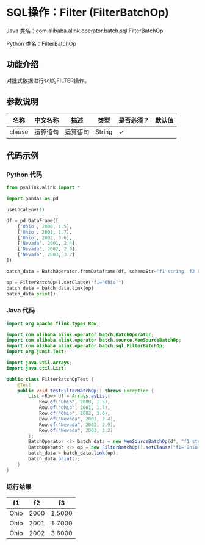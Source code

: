 # SQL操作：Filter (FilterBatchOp)
Java 类名：com.alibaba.alink.operator.batch.sql.FilterBatchOp

Python 类名：FilterBatchOp


## 功能介绍
对批式数据进行sql的FILTER操作。

## 参数说明

| 名称 | 中文名称 | 描述 | 类型 | 是否必须？ | 默认值 |
| --- | --- | --- | --- | --- | --- |
| clause | 运算语句 | 运算语句 | String | ✓ |  |



## 代码示例
### Python 代码
```python
from pyalink.alink import *

import pandas as pd

useLocalEnv(1)

df = pd.DataFrame([
    ['Ohio', 2000, 1.5],
    ['Ohio', 2001, 1.7],
    ['Ohio', 2002, 3.6],
    ['Nevada', 2001, 2.4],
    ['Nevada', 2002, 2.9],
    ['Nevada', 2003, 3.2]
])

batch_data = BatchOperator.fromDataframe(df, schemaStr='f1 string, f2 bigint, f3 double')

op = FilterBatchOp().setClause("f1='Ohio'")
batch_data = batch_data.link(op)
batch_data.print()
```
### Java 代码
```java
import org.apache.flink.types.Row;

import com.alibaba.alink.operator.batch.BatchOperator;
import com.alibaba.alink.operator.batch.source.MemSourceBatchOp;
import com.alibaba.alink.operator.batch.sql.FilterBatchOp;
import org.junit.Test;

import java.util.Arrays;
import java.util.List;

public class FilterBatchOpTest {
	@Test
	public void testFilterBatchOp() throws Exception {
		List <Row> df = Arrays.asList(
			Row.of("Ohio", 2000, 1.5),
			Row.of("Ohio", 2001, 1.7),
			Row.of("Ohio", 2002, 3.6),
			Row.of("Nevada", 2001, 2.4),
			Row.of("Nevada", 2002, 2.9),
			Row.of("Nevada", 2003, 3.2)
		);
		BatchOperator <?> batch_data = new MemSourceBatchOp(df, "f1 string, f2 int, f3 double");
		BatchOperator <?> op = new FilterBatchOp().setClause("f1='Ohio'");
		batch_data = batch_data.link(op);
		batch_data.print();
	}
}
```

### 运行结果

f1|f2|f3
---|---|---
Ohio|2000|1.5000
Ohio|2001|1.7000
Ohio|2002|3.6000
